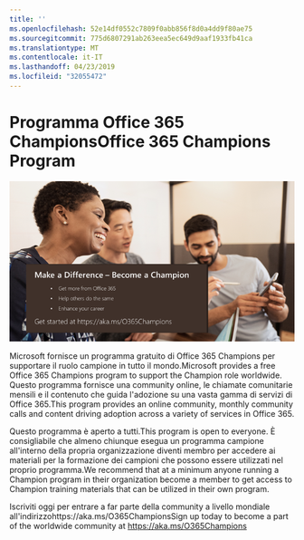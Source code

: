 ```yaml
---
title: ''
ms.openlocfilehash: 52e14df0552c7809f0abb856f8d0a4dd9f80ae75
ms.sourcegitcommit: 775d6807291ab263eea5ec649d9aaf1933fb41ca
ms.translationtype: MT
ms.contentlocale: it-IT
ms.lasthandoff: 04/23/2019
ms.locfileid: "32055472"
---
```

# <a name="office-365-champions-program"></a><span data-ttu-id="0006f-102">Programma Office 365 Champions</span><span class="sxs-lookup"><span data-stu-id="0006f-102">Office 365 Champions Program</span></span> 

![fare una differenza diventare un campione](media/makeadifference.png)

<span data-ttu-id="0006f-104">Microsoft fornisce un programma gratuito di Office 365 Champions per supportare il ruolo campione in tutto il mondo.</span><span class="sxs-lookup"><span data-stu-id="0006f-104">Microsoft provides a free Office 365 Champions program to support the Champion role worldwide.</span></span>  <span data-ttu-id="0006f-105">Questo programma fornisce una community online, le chiamate comunitarie mensili e il contenuto che guida l'adozione su una vasta gamma di servizi di Office 365.</span><span class="sxs-lookup"><span data-stu-id="0006f-105">This program provides an online community, monthly community calls and content driving adoption across a variety of services in Office 365.</span></span>

<span data-ttu-id="0006f-106">Questo programma è aperto a tutti.</span><span class="sxs-lookup"><span data-stu-id="0006f-106">This program is open to everyone.</span></span>  <span data-ttu-id="0006f-107">È consigliabile che almeno chiunque esegua un programma campione all'interno della propria organizzazione diventi membro per accedere ai materiali per la formazione dei campioni che possono essere utilizzati nel proprio programma.</span><span class="sxs-lookup"><span data-stu-id="0006f-107">We recommend that at a minimum anyone running a Champion program in their organization become a member to get access to Champion training materials that can be utilized in their own program.</span></span> 

<span data-ttu-id="0006f-108">Iscriviti oggi per entrare a far parte della community a livello mondiale all'indirizzohttps://aka.ms/O365Champions</span><span class="sxs-lookup"><span data-stu-id="0006f-108">Sign up today to become a part of the worldwide community at https://aka.ms/O365Champions</span></span>  

